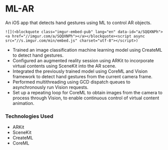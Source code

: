 <h1>ML-AR</h1>
<p>An iOS app that detects hand gestures using ML to control AR objects.</p>
<pre><code>![](&lt;blockquote class="imgur-embed-pub" lang="en" data-id="a/SQQXNPh"&gt;&lt;a href="//imgur.com/a/SQQXNPh"&gt;&lt;/a&gt;&lt;/blockquote&gt;&lt;script async src="//s.imgur.com/min/embed.js" charset="utf-8"&gt;&lt;/script&gt;)</code></pre>
<ul>
<li>
<div>Trained an image classification machine learning model using CreateML to detect hand gestures.</div>
</li>
<li>
<div>Configured an augmented reality session using ARKit to incorporate virtual contents using SceneKit into the AR scene.&nbsp;</div>
</li>
<li>
<div>Integrated the previously trained model using CoreML and Vision framework to detect hand gestures from the current camera frame.</div>
</li>
<li>
<div>Performed multithreading using GCD dispatch queues to asynchronously run Vision requests.</div>
</li>
<li>
<div>Set up a repeating loop for CoreML to obtain images from the camera to process through Vision, to enable continuous control of virtual content animation.&nbsp;</div>
</li>
</ul>
<h3><strong>Technologies Used</strong></h3>
<ul>
<li>ARKit</li>
<li>SceneKit</li>
<li>CreateML</li>
<li>CoreML</li>
</ul>
